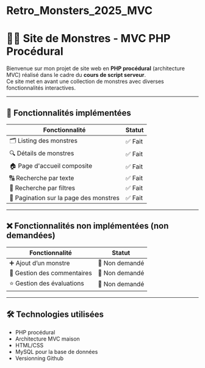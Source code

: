 # Retro_Monsters_2025_MVC
# 🧟‍♂️ Site de Monstres - MVC PHP Procédural

Bienvenue sur mon projet de site web en **PHP procédural** (architecture MVC) réalisé dans le cadre du **cours de script serveur**.  
Ce site met en avant une collection de monstres avec diverses fonctionnalités interactives.

---

## 🧩 Fonctionnalités implémentées

| Fonctionnalité                      | Statut     |
|------------------------------------|------------|
| 🗂️ Listing des monstres            | ✅ Fait     |
| 🔍 Détails de monstres             | ✅ Fait     |
| 🏠 Page d'accueil composite        | ✅ Fait     |
| 🔠 Recherche par texte             | ✅ Fait     |
| 🎯 Recherche par filtres           | ✅ Fait     |
| 📄 Pagination sur la page des monstres | ✅ Fait     |

---

## ❌ Fonctionnalités non implémentées (non demandées)

| Fonctionnalité                      | Statut             |
|------------------------------------|--------------------|
| ➕ Ajout d’un monstre              | 🚫 Non demandé     |
| 💬 Gestion des commentaires        | 🚫 Non demandé     |
| ⭐ Gestion des évaluations         | 🚫 Non demandé     |

---

## 🛠️ Technologies utilisées

- PHP procédural
- Architecture MVC maison
- HTML/CSS
- MySQL pour la base de données
- Versionning Github
